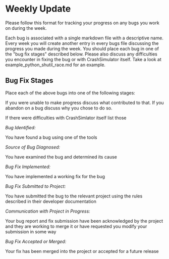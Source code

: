 # Weekly Update

Please follow this format for tracking your progress on any bugs you work on
during the week.

Each bug is associated with a single markdown file with a descriptive name.
Every week you will create another entry in every bugs file discussing the
progress you made during the week.  You should place each bug in one of the "bug
fix stages" described below.  Please also discuss any difficulties you encounter
in fixing the bug or with CrashSimulator itself.  Take a look at
example\_python\_shutil\_race.md for an example.



## Bug Fix Stages
Place each of the above bugs into one of the following stages:

If you were unable to make progress discuss what contributed to that.  If you
abandon on a bug discuss why you chose to do so.

If there were difficulties with CrashSimlator itself list those

*Bug Identified:*

You have found a bug using one of the tools

*Source of Bug Diagnosed:*

You have examined the bug and determined its cause

*Bug Fix Implemented:*

You have implemented a working fix for the bug

*Bug Fix Submitted to Project:*

You have submitted the bug to the relevant project using the rules described in
their developer documentation

*Communication with Project in Progress:*

Your bug report and fix submission have been acknowledged by the project and
they are working to merge it or have requested you modify your submission in
some way

*Bug Fix Accepted or Merged:*

Your fix has been merged into the project or accepted for a future release
